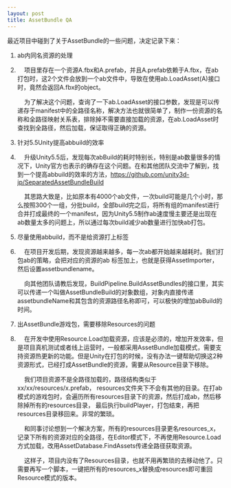 ```yaml
---
layout: post
title: AssetBundle QA
---
```


最近项目中碰到了关于AssetBundle的一些问题，决定记录下来：

<ol>
<li>ab内同名资源的处理<li/>
<p>
&nbsp;&nbsp;&nbsp;&nbsp;项目里存在一个资源A.fbx和A.prefab，并且A.prefab依赖于A.fbx，在ab打包时，这2个文件会放到一个ab文件中，导致在使用ab.LoadAsset(A)接口时，竟然会返回A.fbx的object。

&nbsp;&nbsp;&nbsp;&nbsp;为了解决这个问题，查询了一下ab.LoadAsset的接口参数，发现是可以传递存于manifest中的全路径名称，解决方法也就很简单了，制作一份资源的名称和全路径映射关系表，排除掉不需要直接加载的资源，在ab.LoadAsset时查找到全路径，然后加载，保证取得正确的资源。
</p>
<li>针对5.5Unity提高abbuild的效率<li/>
<p>
&nbsp;&nbsp;&nbsp;&nbsp;升级Unity5.5后，发现每次abBuild的耗时特别长，特别是ab数量很多的情况下，Unity官方也表示的确存在这个问题。在和其他团队交流中了解到，找到一个提高abbuild的效率的方法，<a href="https://github.com/unity3d-jp/SeparatedAssetBundleBuild">https://github.com/unity3d-jp/SeparatedAssetBundleBuild</a>

&nbsp;&nbsp;&nbsp;&nbsp;其思路大致是，比如原本有4000个ab文件，一次build可能是几个小时，那么按照300个一组，分批build，全部build完之后，将所有组的manifest进行合并打成最终的一个manifest，因为Unity5.5制作ab速度慢主要还是出现在ab数量太多的问题上，所以通过每次build减少ab数量进行加快ab打包。
</p>
<li>尽量使用abbuild，而不是给资源打上标签<li/>
<p>
&nbsp;&nbsp;&nbsp;&nbsp;在项目开发后期，发现资源越来越多，每一次ab都开始越来越耗时。我们打包ab的策略，会把对应的资源的ab 标签加上，也就是获得AssetImporter，然后设置assetbundlename。

&nbsp;&nbsp;&nbsp;&nbsp;向其他团队请教后发现，BuildPipeline.BuildAssetBundles的接口里，其实可以传递一个叫做AssetBundleBuild的对象数组，对象内直接传递assetbundleName和其包含的资源路径名称即可，可以极快的增加abBuild的时间。
</p>
<li>出AssetBundle游戏包，需要移除Resources的问题<li/>
<p>
&nbsp;&nbsp;&nbsp;&nbsp;在开发中使用Resource.Load加载资源，应该是必须的，增加开发效率，但是项目真机测试或者线上运营时，一般都采用AssetBundle加载模式，需要支持资源热更新的功能。但是Unity在打包的时候，没有办法一键帮助切换这2种资源形式，已经打成AssetBundle的资源，需要从Resource目录下移除。

&nbsp;&nbsp;&nbsp;&nbsp;我们项目资源不是全路径加载的，路径结构类似于xx/xx/resources/x.prefab， resources文件夹下不会有其他的目录。在打ab模式的游戏包时，会遍历所有resources目录下的资源，然后打成ab，然后移除掉所有的resources目录， 最后执行buildPlayer，打包结束，再把resources目录移回来。非常的繁琐。

&nbsp;&nbsp;&nbsp;&nbsp;和同事讨论想到一个解决方案，所有的resources目录更名resources_x，记录下所有的资源对应的全路径，在Editor模式下，不再使用Resource.Load方式加载，改用AssetDatabase.FindAssets传递全路径获取资源。

&nbsp;&nbsp;&nbsp;&nbsp;这样子，项目内没有了Resources目录，也就不用再繁琐的去移动他了。只需要再写一个脚本，一键把所有的resources_x替换成resources即可重回Resource模式的版本。
</p>
</ol>